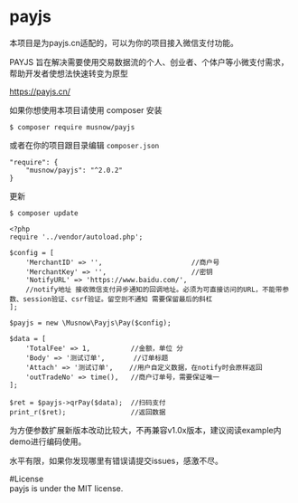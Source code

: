 # payjs
本项目是为payjs.cn适配的，可以为你的项目接入微信支付功能。

PAYJS 旨在解决需要使用交易数据流的个人、创业者、个体户等小微支付需求，帮助开发者使想法快速转变为原型   

https://payjs.cn/


如果你想使用本项目请使用 composer 安装

```$xslt
$ composer require musnow/payjs
```
或者在你的项目跟目录编辑 ```composer.json```
```$xslt
"require": {
    "musnow/payjs": "^2.0.2"
}
```
更新
```$xslt
$ composer update
```


```$xslt
<?php
require '../vendor/autoload.php';

$config = [
    'MerchantID' => '',                      //商户号
    'MerchantKey' => '',                     //密钥
    'NotifyURL' => 'https://www.baidu.com/', 
    //notify地址 接收微信支付异步通知的回调地址。必须为可直接访问的URL，不能带参数、session验证、csrf验证。留空则不通知 需要保留最后的斜杠
];

$payjs = new \Musnow\Payjs\Pay($config);

$data = [
    'TotalFee' => 1,          //金额，单位 分
    'Body' => '测试订单',       //订单标题
    'Attach' => '测试订单',    //用户自定义数据，在notify时会原样返回
    'outTradeNo' => time(),   //商户订单号，需要保证唯一
];

$ret = $payjs->qrPay($data);  //扫码支付
print_r($ret);                //返回数据

```

为方便参数扩展新版本改动比较大，不再兼容v1.0x版本，建议阅读example内demo进行编码使用。

水平有限，如果你发现哪里有错误请提交issues，感激不尽。


#License  
payjs is under the MIT license.
